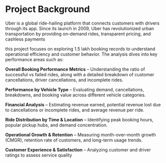 # Project Background
Uber is a global ride-hailing platform that connects customers with drivers through its app. Since its launch in 2009, Uber has revolutionized urban transportation by providing on-demand rides, transparent pricing, and cashless payments

this project focuses on exploring 1.5 lakh booking records to understand operational efficiency and customer behavior. The analysis dives into key performance areas such as:


**Overall Booking Performance Metrics** – Understanding the ratio of successful vs failed rides, along with a detailed breakdown of customer cancellations, driver cancellations, and incomplete rides.

**Performance by Vehicle Type** – Evaluating demand, cancellations, breakdowns, and booking value across different vehicle categories.

**Financial Analysis** – Estimating revenue earned, potential revenue lost due to cancellations or incomplete rides, and average revenue per ride.

**Ride Distribution by Time & Location** – Identifying peak booking hours, popular pickup hubs, and demand concentration.

**Operational Growth & Retention** – Measuring month-over-month growth (CMGR), retention rate of customers, and long-term usage trends.

**Customer Experience & Satisfaction** – Analyzing customer and driver ratings to assess service quality
